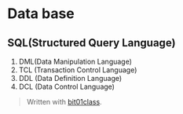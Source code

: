 ﻿# Data base

## SQL(Structured Query Language)

1. DML(Data Manipulation Language)
2. TCL (Transaction Control Language)
3. DDL (Data Definition Language)
4. DCL (Data Control Language)




> Written with [bit01class](https://bit01class.github.io/).
